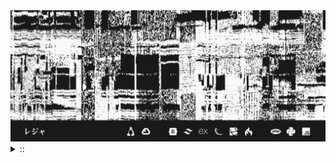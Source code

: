 <img src="./banner.png">
<details><summary> :: </summary>
<!--START_SECTION:waka-->

```
From: 09 August 2024 - To: 07 October 2024

Total Time: 393 hrs 36 mins

Python                     179 hrs 2 mins  //////////---------------   41.66 %
JavaScript                 51 hrs 48 mins  ///----------------------   12.06 %
Other                      36 hrs 11 mins  //-----------------------   08.42 %
```

<!--END_SECTION:waka-->
</details>
